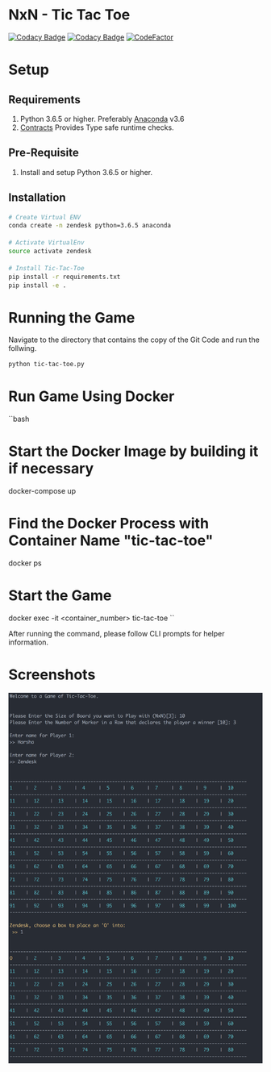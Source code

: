 # NxN - Tic Tac Toe

[![Codacy Badge](https://api.codacy.com/project/badge/Grade/99cfe78905894642a43cd9d8f75a5b82)](https://www.codacy.com/app/harsha2k4/nxn-tic-tac-toe?utm_source=github.com&amp;utm_medium=referral&amp;utm_content=harshanarayana/nxn-tic-tac-toe&amp;utm_campaign=Badge_Grade)
[![Codacy Badge](https://api.codacy.com/project/badge/Coverage/99cfe78905894642a43cd9d8f75a5b82)](https://www.codacy.com/app/harsha2k4/nxn-tic-tac-toe?utm_source=github.com&utm_medium=referral&utm_content=harshanarayana/nxn-tic-tac-toe&utm_campaign=Badge_Coverage)
[![CodeFactor](https://www.codefactor.io/repository/github/harshanarayana/nxn-tic-tac-toe/badge)](https://www.codefactor.io/repository/github/harshanarayana/nxn-tic-tac-toe)

# Setup
## Requirements
1. Python 3.6.5 or higher. Preferably [Anaconda](https://www.anaconda.com/download/) v3.6
2. [Contracts](https://github.com/deadpixi/contracts) Provides Type safe runtime checks.

## Pre-Requisite
1. Install and setup Python 3.6.5 or higher.


## Installation
```bash
# Create Virtual ENV
conda create -n zendesk python=3.6.5 anaconda

# Activate VirtualEnv
source activate zendesk

# Install Tic-Tac-Toe
pip install -r requirements.txt
pip install -e .

```

# Running the Game
Navigate to the directory that contains the copy of the Git Code and run the follwing. 

```bash
python tic-tac-toe.py
``` 

# Run Game Using Docker
``bash
# Start the Docker Image by building it if necessary
docker-compose up

# Find the Docker Process with Container Name "tic-tac-toe"
docker ps 

# Start the Game
docker exec -it <container_number> tic-tac-toe
``

After running the command, please follow CLI prompts for helper information.

# Screenshots

![screenshot](./img/Startup.png)